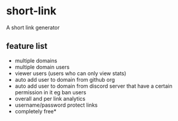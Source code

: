 # short-link
A short link generator 


## feature list 
- multiple domains
- multiple domain users
- viewer users (users who can only view stats)
- auto add user to domain from github org
- auto add user to domain from discord server that have a certain permission in it eg ban users
- overall and per link analytics 
- username/password protect links
- completely free*